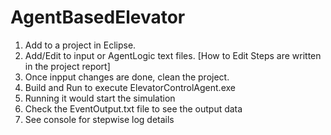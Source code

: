 # AgentBasedElevator
1. Add to a project in Eclipse.
2. Add/Edit to input or AgentLogic text files. [How to Edit Steps are written in the project report]
3. Once inpput changes are done, clean the project.
4. Build and Run to execute ElevatorControlAgent.exe
5. Running it would start the simulation
6. Check the EventOutput.txt file to see the output data
7. See console for stepwise log details
